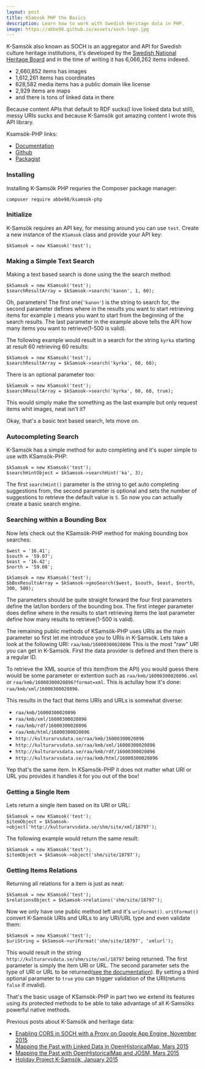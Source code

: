 ```yaml
---
layout: post
title: KSamsok PHP the Basics
description: Learn how to work with Swedish Heritage data in PHP.
image: https://abbe98.github.io/assets/soch-logo.jpg
---
```


K-Sams&ouml;k also known as SOCH is an aggregator and API for Swedish culture heritage institutions, it's developed by the [Swedish National Heritage Board](http://www.raa.se/om-riksantikvarieambetet/in-english/) and in the time of writing it has 6,066,262 items indexed.

 - 2,660,852 items has images
 - 1,612,261 items has coordinates
 - 628,582 media items has a public domain like license
 - 2,929 items are maps
 - and there is tons of linked data in there

Because content APIs that default to RDF sucks(I love linked data but still), messy URIs sucks and because K-Sams&ouml;k got amazing content I wrote this API library.

Ksams&ouml;k-PHP links\:

 - [Documentation](https://abbe98.github.io/ksamsok-php/)
 - [Github](https://github.com/Abbe98/ksamsok-php)
 - [Packagist](https://packagist.org/packages/abbe98/ksamsok-php)

### Installing

Installing K-Sams&ouml;k PHP requries the Composer package manager\:

`composer require abbe98/ksamsok-php`

### Initialize

K-Sams&ouml;k requires an API key, for messing around you can use `test`. Create a new instance of the `KSamsok` class and provide your API key\:

<pre class="line-numbers"><code class="language-php">$kSamsok = new KSamsok('test');</code></pre>

### Making a Simple Text Search

Making a text based search is done using the the search method\:

<pre class="line-numbers"><code class="language-php">$kSamsok = new KSamsok('test');
$searchResultArray = $kSamsok->search('kanon', 1, 60);</code></pre>

Oh, parameters! The first one(`'kanon'`) is the string to search for, the second parameter defines where in the results you want to start retrieving items for example `1` means you want to start from the beginning of the search results. The last parameter in the example above tells the API how many items you want to retrieve(1-500 is valid).

The following example would result in a search for the string `kyrka` starting at result 60 retrieving 60 results\:

<pre class="line-numbers"><code class="language-php">$kSamsok = new KSamsok('test');
$searchResultArray = $kSamsok->search('kyrka', 60, 60);</code></pre>

There is an optional parameter too\:

<pre class="line-numbers"><code class="language-php">$kSamsok = new KSamsok('test');
$searchResultArray = $kSamsok->search('kyrka', 60, 60, true);</code></pre>

This would simply make the something as the last example but only request items whit images, neat isn't it?

Okay, that's a basic text based search, lets move on.

### Autocompleting Search

K-Sams&ouml;k has a simple method for auto completing and it's super simple to use with KSams&ouml;k-PHP\:

<pre class="line-numbers"><code class="language-php">$kSamsok = new KSamsok('test');
$searchHintObject = $kSamsok->searchHint('ka', 3);</code></pre>

The first `searchHint()` parameter is the string to get auto completing suggestions from, the second parameter is optional and sets the number of suggestions to retrieve the default value is `5`. So now you can actually create a basic search engine.

### Searching within a Bounding Box

Now lets check out the KSams&ouml;k-PHP method for making bounding box searches\:

<pre class="line-numbers"><code class="language-php">$west = '16.41';
$south = '59.07';
$east = '16.42';
$north = '59.08';

$kSamsok = new KSamsok('test');
$bBoxResultsArray = $kSamsok->geoSearch($west, $south, $east, $north, 300, 500);</code></pre>

The parameters should be quite straight forward the four first parameters define the lat/lon borders of the bounding box. The first integer parameter does define where in the results to start retrieving items the last parameter define how many results to retrieve(1-500 is valid).

The remaining public methods of KSams&ouml;k-PHP uses URIs as the main parameter so first let me introduce you to URIs in K-Sams&ouml;k. Lets take a look at the following URI\: `raa/kmb/16000300020896` This is the most "raw" URI you can get in K-Sams&ouml;k. First the data provider is defined and then there is a regular ID.

To retrieve the XML source of this item(from the API) you would guess there would be some parameter or extention such as `raa/kmb/16000300020896.xml` or `raa/kmb/16000300020896?format=xml`. This is actullay how it's done\: `raa/kmb/xml/16000300020896`.

This results in the fact that items URIs and URLs is somewhat diverse\:

- `raa/kmb/16000300020896`
- `raa/kmb/xml/16000300020896`
- `raa/kmb/rdf/16000300020896`
- `raa/kmb/html/16000300020896`
- `http://kulturarvsdata.se/raa/kmb/16000300020896`
- `http://kulturarvsdata.se/raa/kmb/xml/16000300020896`
- `http://kulturarvsdata.se/raa/kmb/rdf/16000300020896`
- `http://kulturarvsdata.se/raa/kmb/html/16000300020896`

Yep that's the same item. In KSams&ouml;k-PHP it does not matter what URI or URL you provides it handles it for you out of the box!

### Getting a Single Item

Lets return a single item based on its URI or URL\:

<pre class="line-numbers"><code class="language-php">$kSamsok = new KSamsok('test');
$itemObject = $kSamsok->object('http://kulturarvsdata.se/shm/site/xml/18797');</code></pre>

The following example would return the same result\:

<pre class="line-numbers"><code class="language-php">$kSamsok = new KSamsok('test');
$itemObject = $kSamsok->object('shm/site/18797');</code></pre>

### Getting Items Relations

Returning all relations for a item is just as neat\:

<pre class="line-numbers"><code class="language-php">$kSamsok = new KSamsok('test');
$relationsObject = $kSamsok->relations('shm/site/18797');</code></pre>

Now we only have one public method left and it's `uriFormat()`. `uritFormat()` convert K-Samsök URIs and URLs to any URI/URL type and even validate them\:

<pre class="line-numbers"><code class="language-php">$kSamsok = new KSamsok('test');
$uriString = $kSamsok->uriFormat('shm/site/18797', 'xmlurl');</code></pre>

This would result in the string `http://kulturarvsdata.se/shm/site/xml/18797` being returned. The first parameter is simply the item URI or URL. The second parameter sets the type of URI or URL to be returned([see the documentation](https://abbe98.github.io/ksamsok-php/#uri)). By setting a third optional parameter to `true` you can trigger validation of the URI(returns `false` if invalid).

That's the basic usage of KSams&ouml;k-PHP in part two we extend its features using its protected methods to be able to take advantage of all K-Sams&ouml;ks powerful native methods.

Previous posts about K-Sams&ouml;k and heritage data\:

 - [Enabling CORS in SOCH with a Proxy on Google App Engine, November 2015](https://abbe98.github.io/blog/2015/11/24/enabling-cors-in-soch-with-a-proxy-on-google-app-engine/)
 - [Mapping the Past with Linked Data in OpenHistoricalMap, Mars 2015](https://abbe98.github.io/blog/2015/03/26/mapping-the-past-with-linked-data-in-openhistoricalmap/)
 - [Mapping the Past with OpenHistoricalMap and JOSM, Mars 2015](https://abbe98.github.io/blog/2015/03/03/mapping-the-past-with-openhistoricalmap-and-josm/)
 - [Holiday Project K-Sams&ouml;k, January 2015](https://abbe98.github.io/blog/2015/01/07/holiday-project-ksamsok/)